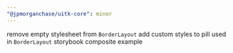 ```yaml
---
"@jpmorganchase/uitk-core": minor
---
```


remove empty stylesheet from `BorderLayout`
add custom styles to pill used in `BorderLayout` storybook composite example
